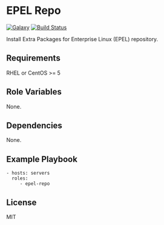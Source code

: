 EPEL Repo
=========
[![Galaxy](https://img.shields.io/badge/galaxy-samdoran.repo--epel-blue.svg)](https://galaxy.ansible.com/samdoran/repo_epel)
[![Build Status](https://travis-ci.com/samdoran/ansible-role-repo-epel.svg?branch=master)](https://travis-ci.com/samdoran/ansible-role-repo-epel)

Install Extra Packages for Enterprise Linux (EPEL) repository.

Requirements
------------

RHEL or CentOS >= 5

Role Variables
--------------

None.



Dependencies
------------

None.

Example Playbook
----------------

    - hosts: servers
      roles:
         - epel-repo

License
-------

MIT
